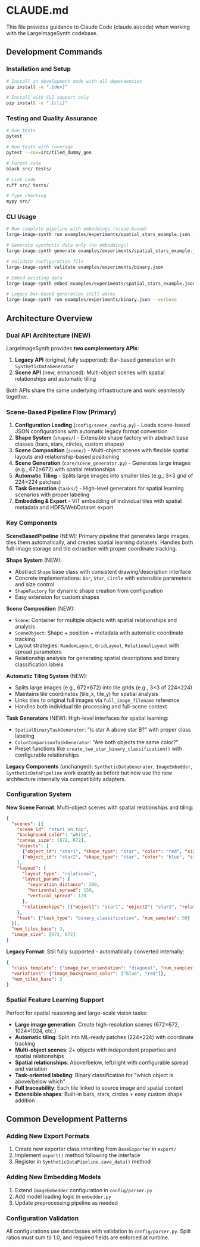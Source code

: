 # CLAUDE.md

This file provides guidance to Claude Code (claude.ai/code) when working with the LargeImageSynth codebase.

## Development Commands

### Installation and Setup
```bash
# Install in development mode with all dependencies
pip install -e ".[dev]"

# Install with CLI support only
pip install -e ".[cli]"
```

### Testing and Quality Assurance
```bash
# Run tests
pytest

# Run tests with coverage
pytest --cov=src/tiled_dummy_gen

# Format code
black src/ tests/

# Lint code  
ruff src/ tests/

# Type checking
mypy src/
```

### CLI Usage
```bash
# Run complete pipeline with embeddings (scene-based)
large-image-synth run examples/experiments/spatial_stars_example.json --verbose

# Generate synthetic data only (no embeddings)
large-image-synth generate examples/experiments/spatial_stars_example.json

# Validate configuration file
large-image-synth validate examples/experiments/binary.json

# Embed existing data
large-image-synth embed examples/experiments/spatial_stars_example.json

# Legacy bar-based generation still works
large-image-synth run examples/experiments/binary.json --verbose
```

## Architecture Overview

### Dual API Architecture (NEW)

LargeImageSynth provides **two complementary APIs**:

1. **Legacy API** (original, fully supported): Bar-based generation with `SyntheticDataGenerator`
2. **Scene API** (new, enhanced): Multi-object scenes with spatial relationships and automatic tiling

Both APIs share the same underlying infrastructure and work seamlessly together.

### Scene-Based Pipeline Flow (Primary)
1. **Configuration Loading** (`config/scene_config.py`) - Loads scene-based JSON configurations with automatic legacy format conversion
2. **Shape System** (`shapes/`) - Extensible shape factory with abstract base classes (bars, stars, circles, custom shapes)
3. **Scene Composition** (`scene/`) - Multi-object scenes with flexible spatial layouts and relationship-based positioning
4. **Scene Generation** (`core/scene_generator.py`) - Generates large images (e.g., 672×672) with spatial relationships
5. **Automatic Tiling** - Splits large images into smaller tiles (e.g., 3×3 grid of 224×224 patches) 
6. **Task Generation** (`tasks/`) - High-level generators for spatial learning scenarios with proper labeling
7. **Embedding & Export** - ViT embedding of individual tiles with spatial metadata and HDF5/WebDataset export

### Key Components

**SceneBasedPipeline** (NEW): Primary pipeline that generates large images, tiles them automatically, and creates spatial learning datasets. Handles both full-image storage and tile extraction with proper coordinate tracking.

**Shape System** (NEW): 
- Abstract `Shape` base class with consistent drawing/description interface
- Concrete implementations: `Bar`, `Star`, `Circle` with extensible parameters and size control
- `ShapeFactory` for dynamic shape creation from configuration
- Easy extension for custom shapes

**Scene Composition** (NEW):
- `Scene`: Container for multiple objects with spatial relationships and analysis
- `SceneObject`: Shape + position + metadata with automatic coordinate tracking
- Layout strategies: `RandomLayout`, `GridLayout`, `RelationalLayout` with spread parameters
- Relationship analysis for generating spatial descriptions and binary classification labels

**Automatic Tiling System** (NEW):
- Splits large images (e.g., 672×672) into tile grids (e.g., 3×3 of 224×224)
- Maintains tile coordinates (tile_x, tile_y) for spatial analysis
- Links tiles to original full images via `full_image_filename` reference
- Handles both individual tile processing and full-scene context

**Task Generators** (NEW): High-level interfaces for spatial learning:
- `SpatialBinaryTaskGenerator`: "Is star A above star B?" with proper class labeling
- `ColorComparisonTaskGenerator`: "Are both objects the same color?" 
- Preset functions like `create_two_star_binary_classification()` with configurable relationships

**Legacy Components** (unchanged): `SyntheticDataGenerator`, `ImageEmbedder`, `SyntheticDataPipeline` work exactly as before but now use the new architecture internally via compatibility adapters.

### Configuration System

**New Scene Format**: Multi-object scenes with spatial relationships and tiling:
```json
{
  "scenes": [{
    "scene_id": "star1_on_top",
    "background_color": "white",
    "canvas_size": [672, 672],
    "objects": [
      {"object_id": "star1", "shape_type": "star", "color": "red", "size": 0.3},
      {"object_id": "star2", "shape_type": "star", "color": "blue", "size": 0.3}
    ],
    "layout": {
      "layout_type": "relational",
      "layout_params": {
        "separation_distance": 200,
        "horizontal_spread": 150, 
        "vertical_spread": 120
      },
      "relationships": [{"object1": "star1", "object2": "star2", "relation": "above"}]
    },
    "task": {"task_type": "binary_classification", "num_samples": 50}
  }],
  "num_tiles_base": 3,
  "image_size": [672, 672]
}
```

**Legacy Format**: Still fully supported - automatically converted internally:
```json
{
  "class_template": {"image_bar_orientation": "diagonal", "num_samples": 8},
  "variations": {"image_background_color": ["blue", "red"]},
  "num_tiles_base": 3
}
```

### Spatial Feature Learning Support

Perfect for spatial reasoning and large-scale vision tasks:
- **Large image generation**: Create high-resolution scenes (672×672, 1024×1024, etc.)
- **Automatic tiling**: Split into ML-ready patches (224×224) with coordinate tracking
- **Multi-object scenes**: 2+ objects with independent properties and spatial relationships
- **Spatial relationships**: Above/below, left/right with configurable spread and variation
- **Task-oriented labeling**: Binary classification for "which object is above/below which"
- **Full traceability**: Each tile linked to source image and spatial context
- **Extensible shapes**: Built-in bars, stars, circles + easy custom shape addition

## Common Development Patterns

### Adding New Export Formats
1. Create new exporter class inheriting from `BaseExporter` in `export/`
2. Implement `export()` method following the interface
3. Register in `SyntheticDataPipeline.save_data()` method

### Adding New Embedding Models  
1. Extend `ImageEmbedder` configuration in `config/parser.py`
2. Add model loading logic in `embedder.py`
3. Update preprocessing pipeline as needed

### Configuration Validation
All configurations use dataclasses with validation in `config/parser.py`. Split ratios must sum to 1.0, and required fields are enforced at runtime.